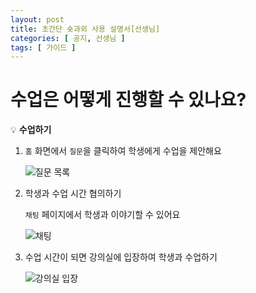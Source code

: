 ```yaml
---
layout: post
title: 초간단 숏과외 사용 설명서[선생님]
categories: [ 공지, 선생님 ]
tags: [ 가이드 ]
---
```


# 수업은 어떻게 진행할 수 있나요?

💡 **수업하기**

1. `홈` 화면에서 `질문`을 클릭하여 학생에게 수업을 제안해요

   ![질문 목록](https://github.com/amicably-until-the-end/amicably-until-the-end.github.io/assets/52066828/10a6868d-edf4-4286-b3c8-4efe6af11e28)

2. 학생과 수업 시간 협의하기

   `채팅` 페이지에서 학생과 이야기할 수 있어요

   ![채팅](https://github.com/amicably-until-the-end/amicably-until-the-end.github.io/assets/52066828/47507078-5ade-4ffe-8d1e-61a39845f701)

3. 수업 시간이 되면 강의실에 입장하여 학생과 수업하기

   ![강의실 입장](https://github.com/amicably-until-the-end/amicably-until-the-end.github.io/assets/52066828/94d60cd6-747d-4162-b083-7c23fa3092ce)
